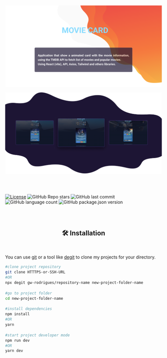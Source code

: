 ![header](./.github/header.png)

![demo](./.github/demo.png)

<br/><br/>

[![License](https://img.shields.io/badge/license-MIT-green?style=for-the-badge)](./LICENSE)
![GitHub Repo stars](https://img.shields.io/github/stars/gw-rodrigues/react-avatar-card?style=for-the-badge)
![GitHub last commit](https://img.shields.io/github/last-commit/gw-rodrigues/react-avatar-card?style=for-the-badge)
![GitHub language count](https://img.shields.io/github/languages/count/gw-rodrigues/react-avatar-card?style=for-the-badge)
![GitHub package.json version](https://img.shields.io/github/package-json/v/gw-rodrigues/react-avatar-card?style=for-the-badge)

<br/><br/>

<h2 align="center">🛠 Installation</h2>

<br/>

You can use [git](https://git-scm.com) or a tool like [degit](https://github.com/Rich-Harris/degit) to clone my projects for your directory.

```sh
#clone project repository
git clone HTTTPS-or-SSH-URL
#OR
npx degit gw-rodrigues/repository-name new-project-folder-name

#go to project folder
cd new-project-folder-name

#install dependencies
npm install
#OR
yarn

#start project developer mode
npm run dev
#OR
yarn dev
```
